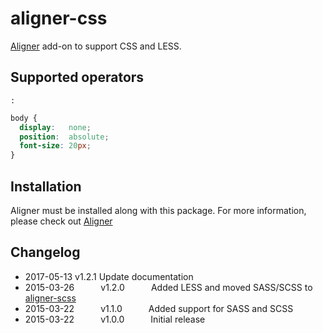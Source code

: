 # aligner-css

[Aligner](https://github.com/adrianlee44/atom-aligner) add-on to support CSS and LESS.

## Supported operators
`:`
```css
body {
  display:   none;
  position:  absolute;
  font-size: 20px;
}
```

## Installation
Aligner must be installed along with this package. For more information, please check out [Aligner](https://github.com/adrianlee44/atom-aligner)

## Changelog
- 2017-05-13   v1.2.1   Update documentation
- 2015-03-26   v1.2.0   Added LESS and moved SASS/SCSS to [aligner-scss](https://github.com/adrianlee44/atom-aligner-scss)
- 2015-03-22   v1.1.0   Added support for SASS and SCSS
- 2015-03-22   v1.0.0   Initial release
